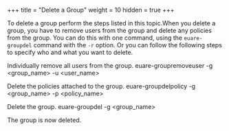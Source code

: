 +++
title = "Delete a Group"
weight = 10
hidden = true
+++

To delete a group perform the steps listed in this topic.When you delete a group, you have to remove users from the group and delete any policies from the group. You can do this with one command, using the `euare-groupdel` command with the `-r` option. Or you can follow the following steps to specify who and what you want to delete. 

Individually remove all users from the group. 
    euare-groupremoveuser -g <group_name> -u <user_name>

Delete the policies attached to the group. 
    euare-groupdelpolicy -g <group_name> -p <policy_name>

Delete the group. 
    euare-groupdel -g <group_name>

The group is now deleted. 